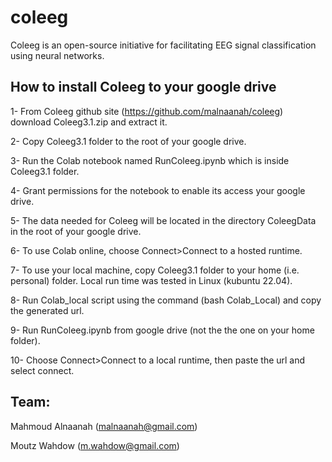 # coleeg
Coleeg is an open-source initiative for facilitating EEG signal classification using neural networks.

## How to install Coleeg to your google drive
  1- From Coleeg github site (https://github.com/malnaanah/coleeg) download Coleeg3.1.zip and extract it.
  
  2- Copy Coleeg3.1 folder to the root of your google drive.
  
  3- Run the Colab notebook named RunColeeg.ipynb which is inside Coleeg3.1 folder.
  
  4- Grant permissions for the notebook to enable its access your google drive.
  
  5- The data needed for Coleeg will be located in the directory ColeegData in the root of your google drive.
  
  6- To use Colab online, choose Connect>Connect to a hosted runtime.
  
  7- To use your local machine, copy Coleeg3.1 folder to your home (i.e. personal) folder. Local run time was tested in Linux (kubuntu 22.04).
     
  8- Run Colab_local script using the command (bash Colab_Local) and copy the generated url.
  
  9- Run RunColeeg.ipynb from google drive (not the the one on your home folder).
  
  10- Choose Connect>Connect to a local runtime, then paste the url and select connect.

## Team:

Mahmoud Alnaanah (malnaanah@gmail.com)

Moutz Wahdow (m.wahdow@gmail.com)
